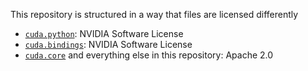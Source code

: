 This repository is structured in a way that files are licensed differently
   - [`cuda.python`](./cuda_python/LICENSE): NVIDIA Software License
   - [`cuda.bindings`](./cuda_bindings/LICENSE): NVIDIA Software License
   - [`cuda.core`](./cuda_core/LICENSE) and everything else in this repository: Apache 2.0
